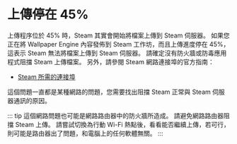 # 上傳停在 45%

上傳程序位於 45% 時，Steam 其實會開始將檔案上傳到 Steam 伺服器。 如果您正在將 Wallpaper Engine 內容發佈到 Steam 工作坊，而且上傳進度停在 45%，這表示 Steam 無法將檔案上傳到 Steam 伺服器。 請確定沒有防火牆或防毒應用程式阻擋 Steam 上傳檔案。 另外，請參閱 Steam 網路連接埠的官方指南：

* [Steam 所需的連接埠](https://support.steampowered.com/kb_article.php?ref=8571-GLVN-8711)

這個問題一直都是某種網路的問題，您需要找出阻擋 Steam 正常與 Steam 伺服器通訊的原因。

::: tip 這個網路問題也可能是網路路由器中的防火牆所造成。 請避免網路路由器阻擋 Steam 上傳。 請嘗試切換為行動 Wi-Fi 熱點後，看看能否繼續上傳，若可行，則可能是路由器出了問題，和電腦上的任何軟體無關。 :::
